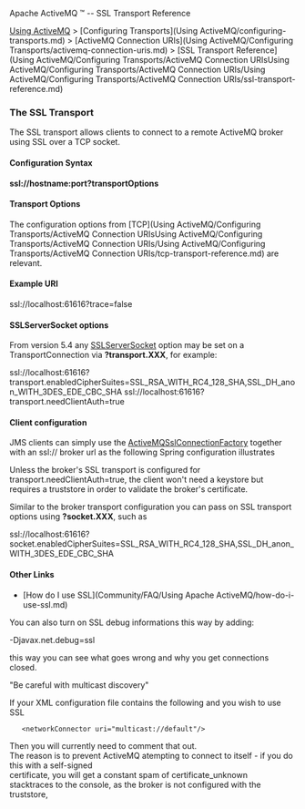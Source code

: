 Apache ActiveMQ ™ -- SSL Transport Reference 

[Using ActiveMQ](using-activemq.md) > [Configuring Transports](Using ActiveMQ/configuring-transports.md) > [ActiveMQ Connection URIs](Using ActiveMQ/Configuring Transports/activemq-connection-uris.md) > [SSL Transport Reference](Using ActiveMQ/Configuring Transports/ActiveMQ Connection URIsUsing ActiveMQ/Configuring Transports/ActiveMQ Connection URIs/Using ActiveMQ/Configuring Transports/ActiveMQ Connection URIs/ssl-transport-reference.md)


### The SSL Transport

The SSL transport allows clients to connect to a remote ActiveMQ broker using SSL over a TCP socket.

#### Configuration Syntax

**ssl://hostname:port?transportOptions**

#### Transport Options

The configuration options from [TCP](Using ActiveMQ/Configuring Transports/ActiveMQ Connection URIsUsing ActiveMQ/Configuring Transports/ActiveMQ Connection URIs/Using ActiveMQ/Configuring Transports/ActiveMQ Connection URIs/tcp-transport-reference.md) are relevant.

#### Example URI

ssl://localhost:61616?trace=false

#### SSLServerSocket options

From version 5.4 any [SSLServerSocket](http://java.sun.com/j2se/1.4.2/docs/api/javax/net/ssl/SSLServerSocket.html) option may be set on a TransportConnection via **?transport.XXX**, for example:

ssl://localhost:61616?transport.enabledCipherSuites=SSL\_RSA\_WITH\_RC4\_128\_SHA,SSL\_DH\_anon\_WITH\_3DES\_EDE\_CBC\_SHA
ssl://localhost:61616?transport.needClientAuth=true

#### Client configuration

JMS clients can simply use the [ActiveMQSslConnectionFactory](http://activemq.apache.org/maven/5.9.0/apidocs/org/apache/activemq/ActiveMQSslConnectionFactory.html) together with an ssl:// broker url as the following Spring configuration illustrates

 
<bean id="AMQJMSConnectionFactory" class="org.apache.activemq.ActiveMQSslConnectionFactory">
  <property name="trustStore" value="/path/to/truststore.ts" />
  <property name="trustStorePassword" value="password" />
  <property name="keyStore" value="/path/to/keystore.ks" />
  <property name="keyStorePassword" value="password" />
  <property name="brokerURL" value="ssl://localhost:61616" />
  <property name="userName" value="admin" /> 
  <property name="password" value="admin" />
</bean> 

Unless the broker's SSL transport is configured for transport.needClientAuth=true, the client won't need a keystore but requires a truststore in order to validate the broker's certificate.

Similar to the broker transport configuration you can pass on SSL transport options using **?socket.XXX**, such as

ssl://localhost:61616?socket.enabledCipherSuites=SSL\_RSA\_WITH\_RC4\_128\_SHA,SSL\_DH\_anon\_WITH\_3DES\_EDE\_CBC\_SHA

#### Other Links

*   [How do I use SSL](Community/FAQ/Using Apache ActiveMQ/how-do-i-use-ssl.md)

You can also turn on SSL debug informations this way by adding:

-Djavax.net.debug=ssl

this way you can see what goes wrong and why you get connections closed.

"Be careful with multicast discovery"

If your XML configuration file contains the following and you wish to use SSL

       <networkConnector uri="multicast://default"/>

Then you will currently need to comment that out.  
The reason is to prevent ActiveMQ atempting to connect to itself - if you do this with a self-signed  
certificate, you will get a constant spam of certificate_unknown  
stacktraces to the console, as the broker is not configured with the  
truststore,

